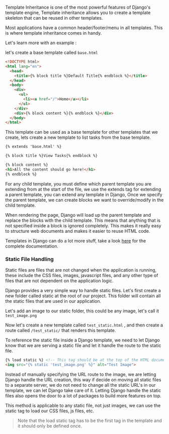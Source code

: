 Template Inheritance is one of the most powerful features of Django's template engine, Template inheritance allows you to create a template skeleton that can be reused in other templates.

Most applications have a common header/footer/menu in all templates. This is where template inheritance comes in handy.

Let's learn more with an example :

let's create a base template called `base.html`

```html
<!DOCTYPE html>
<html lang="en">
  <head>
    <title>{% block title %}Default Title{% endblock %}</title>
  </head>
  <body>
    <div>
      <ul>
        <li><a href="/">Home</a></li>
      </ul>
    </div>
    <div>{% block content %}{% endblock %}</div>
  </body>
</html>
```

This template can be used as a base template for other templates that we create, lets create a new template to list tasks from the base template.

```html
{% extends 'base.html' %} 

{% block title %}View Tasks{% endblock %} 

{% block content %}
<h1>All the content should go here!</h1>
{% endblock %}
```

For any child template, you must define which parent template you are extending from at the start of the file, we use the extends tag for extending a parent template, you can extend any template in Django,
Once we specify the parent template, we can create blocks we want to override/modify in the child template.

When rendering the page, Django will load up the parent template and replace the blocks with the child template. This means that anything that is not specified inside a block is ignored completely. This makes it really easy to structure web documents and makes it easier to reuse HTML code.

Templates in Django can do a lot more stuff, take a look [here](https://docs.djangoproject.com/en/4.0/ref/templates/language/) for the complete documentation.

### Static File Handling

Static files are files that are not changed when the application is running, these include the CSS files, images, javascript files, and any other type of files that are not dependent on the application logic.

Django provides a very simple way to handle static files. Let's first create a new folder called static at the root of our project. This folder will contain all the static files that are used in our application.

Let's add an image to our static folder, this could be any image, let's call it `test_image.png`

Now let's create a new template called `test_static.html` , and then create a route called `/test_static/` that renders this template.

To reference the static file inside a Django template, we need to let Django know that we are serving a static file and let it handle the route to the static file.

```html
{% load static %} <!-- This tag should be at the top of the HTML document and must only be defined once. -->
<img src="{% static 'test_image.png' %}" alt="Test Image">
```

Instead of manually specifying the URL route to the image, we are letting Django handle the URL creation, this way if decide on moving all static files to a separate server, we do not need to change all the static URL's in our template, we can let Django take care of it. Letting Django handle the static files also opens the door to a lot of packages to build more features on top.

This method is applicable to any static file, not just images, we can use the static tag to load our CSS files, js files, etc.

> Note that the load static tag has to be the first tag in the template and it should only be defined once.
